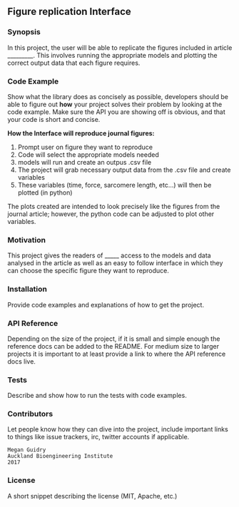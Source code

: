 ## Figure replication Interface 
### Synopsis

In this project, the user will be able to replicate the figures included in 
article _________.  This involves running the appropriate models and plotting 
the correct output data that each figure requires. 

### Code Example

Show what the library does as concisely as possible, developers should be able to figure out **how** your project solves their problem by looking at the code example. Make sure the API you are showing off is obvious, and that your code is short and concise.

**How the Interface will reproduce journal figures:**
1) Prompt user on figure they want to reproduce
2) Code will select the appropriate models needed
3) models will run and create an outpus .csv file
4) The project will grab necessary output data from the .csv file and create variables
5) These variables (time, force, sarcomere length, etc...) will then be plotted (in python)

The plots created are intended to look precisely like the figures from the journal article; however, the python code can be adjusted to plot other variables.

### Motivation

This project gives the readers of _____ access to the models and data analysed in the article as well as an easy to follow interface in which they can choose the specific figure they want to reproduce.  

### Installation

Provide code examples and explanations of how to get the project.

### API Reference

Depending on the size of the project, if it is small and simple enough the reference docs can be added to the README. For medium size to larger projects it is important to at least provide a link to where the API reference docs live.

### Tests

Describe and show how to run the tests with code examples.

### Contributors

Let people know how they can dive into the project, include important links to things like issue trackers, irc, twitter accounts if applicable.

    Megan Guidry
    Auckland Bioengineering Institute
    2017

### License

A short snippet describing the license (MIT, Apache, etc.)

